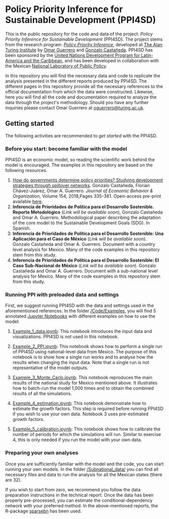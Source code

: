 # Policy Priority Inference for Sustainable Development (PPI4SD)

This is the public repository for the code and data of the project: *Policy Priority Inference for Sustainable Development* (PPI4SD). The project stems from the research program: [*Policy Priority Inference*](https://www.turing.ac.uk/research/research-projects/policy-priority-inference), developed at [The Alan Turing Institute](https://www.turing.ac.uk) by [Omar Guerrero](https://oguerr.com) and [Gonzalo Castañeda](https://www.cide.edu/nosotros/comunidad/profesores/perfil/?id=25). PPI4SD has been sponsored by the [United Nations Development Program for Latin-America and the Caribbean](http://www.latinamerica.undp.org/), and has been developed in collaboration with the Mexican [National Laboratory of Public Policy](https://www.lnpp.mx).

In this repository you will find the necessary data and code to replicate the analysis presented in the different reports produced by PPI4SD. The different pages in this repository provide all the necessary references to the official documentation from which the data were constructed. Likewise, here you will find all the code and documentation required to analyze the data through the project's methodology. Should you have any further inquiries please contact Omar Guerrero at oguerrero@turing.ac.uk.


## Getting started
The following activities are recommended to *get started* with the PPI4SD. 

### Before you start: become familiar with the model
PPI4SD is an economic model, so reading the scientific work behind the model is encouraged. The examples in this repository are based on the following resources.

1. [How do governments determine policy priorities? Studying development strategies through spillover networks](http://www.sciencedirect.com/science/article/pii/S0167268118302026). Gonzalo Castañeda, Florian Chávez-Juárez, Omar A. Guerrero. *Journal of Economic Behavior & Organization*, Volume 154, 2018,Pages 335-361. Open-access pre-print available [here](https://arxiv.org/abs/1902.00432). 
2. **Inferencia de Prioridades de Política para el Desarrollo Sostenible. Reporte Metodológico** (*Link will be available soon*), Gonzalo Castañeda and Omar A. Guerrero. Methodological paper describing the adaptation of the core model to the Sustainable Development Goals (SDG). In Spanish. 
3. **Inferencia de Prioridades de Política para el Desarrollo Sostenible: Una Aplicación para el Caso de México** (*Link will be available soon*). Gonzalo Castañeda and Omar A. Guerrero. Document with a country level analysis for Mexico. Many of the code examples in this repository stem from this study. 
4. **Inferencia de Prioridades de Política para el Desarrollo Sostenible: El Caso Sub-Nacional de México** (*Link will be available soon*). Gonzalo Castañeda and Omar A. Guerrero. Document with a sub-national level analysis for Mexico. Many of the code examples in this repository stem from this study. 


### Running PPI with preloaded data and settings

First, we suggest running PPI4SD with the data and settings used in the aforementioned references.
In the folder [/Code/Examples](/Code/Examples), you will find 5 annotated [Jupyter Notebooks](https://realpython.com/jupyter-notebook-introduction/) with different examples on how to use the model:

1. [Example_1_data.ipynb](https://github.com/oguerrer/PPI4SD/blob/master/Code/Examples/Example_1_data.ipynb): This notebook introduces the input data and visualizations. PPI4SD is _not_ used in this notebook. 

2.  [Example_2_PPI.ipynb](https://github.com/oguerrer/PPI4SD/blob/master/Code/Examples/Example_2_PPI.ipynb): This notebook shows how to perform a single run of PPI4SD using national-level data from Mexico.
The purpose of this notebook is to show how a single run works and to analyse how the results when changing the input data.
Note that a single run is not representative of the model outputs. 

3. [Example_3_Monte_Carlo.ipynb](https://github.com/oguerrer/PPI4SD/blob/master/Code/Examples/Example_3_Monte_Carlo.ipynb): This notebook reproduces the main results of the national study for Mexico mentioned above.
It illustrates how to batch-run the model 1,000 times and to obtain the combined results of all the simulations. 

4. [Example_4_estimation.ipynb](https://github.com/oguerrer/PPI4SD/blob/master/Code/Examples/Example_4_estimation.ipynb): This notebook demonstrate how to estimate the growth factors.
This step is required before running PPI4SD if you wish to use your own data.
Notebook 3 uses pre-estimated growth factors.

5. [Example_5_calibration.ipynb](https://github.com/oguerrer/PPI4SD/blob/master/Code/Examples/Example_5_calibration.ipynb): This notebook shows how to calibrate the number of periods for which the simulations will run.
Similar to exercise 4, this is only needed if you run the model with your own data. 


### Preparing your own analyses

Once you are sufficiently familiar with the model and the code, you can start running your own models.
In the folder [/Subnational_data/](/Subnational_data) you can find all necessary files and data to run the analysis for all the Mexican states (there are 32). 

If you wish to start from zero, we recommend you follow the data preparation instructions in the technical report.
Once the data has been properly pre-processed, you can estimate the conditional-dependency network with your preferred method.
In the above-mentioned reports, the R-package [sparsebn](https://cran.r-project.org/web/packages/sparsebn/index.html) has been used. 

